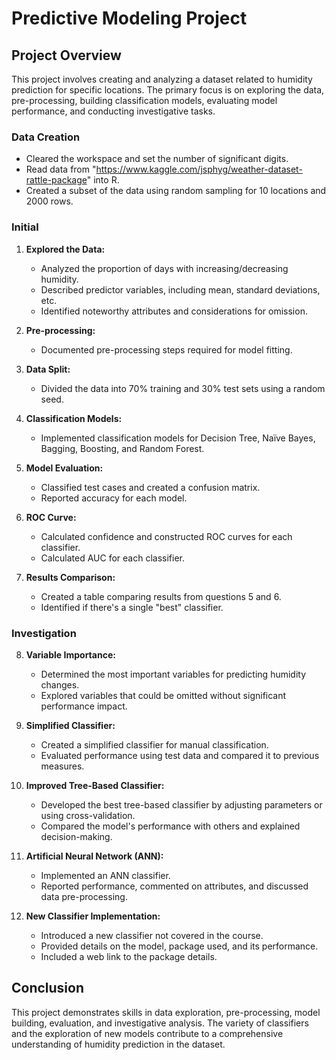 # Predictive Modeling Project

## Project Overview
This project involves creating and analyzing a dataset related to humidity prediction for specific locations. The primary focus is on exploring the data, pre-processing, building classification models, evaluating model performance, and conducting investigative tasks.

### Data Creation
- Cleared the workspace and set the number of significant digits.
- Read data from "https://www.kaggle.com/jsphyg/weather-dataset-rattle-package" into R.
- Created a subset of the data using random sampling for 10 locations and 2000 rows.

### Initial 
1. **Explored the Data:**
   - Analyzed the proportion of days with increasing/decreasing humidity.
   - Described predictor variables, including mean, standard deviations, etc.
   - Identified noteworthy attributes and considerations for omission.

2. **Pre-processing:**
   - Documented pre-processing steps required for model fitting.

3. **Data Split:**
   - Divided the data into 70% training and 30% test sets using a random seed.

4. **Classification Models:**
   - Implemented classification models for Decision Tree, Naïve Bayes, Bagging, Boosting, and Random Forest.

5. **Model Evaluation:**
   - Classified test cases and created a confusion matrix.
   - Reported accuracy for each model.

6. **ROC Curve:**
   - Calculated confidence and constructed ROC curves for each classifier.
   - Calculated AUC for each classifier.

7. **Results Comparison:**
   - Created a table comparing results from questions 5 and 6.
   - Identified if there's a single "best" classifier.

### Investigation
8. **Variable Importance:**
   - Determined the most important variables for predicting humidity changes.
   - Explored variables that could be omitted without significant performance impact.

9. **Simplified Classifier:**
   - Created a simplified classifier for manual classification.
   - Evaluated performance using test data and compared it to previous measures.

10. **Improved Tree-Based Classifier:**
    - Developed the best tree-based classifier by adjusting parameters or using cross-validation.
    - Compared the model's performance with others and explained decision-making.

11. **Artificial Neural Network (ANN):**
    - Implemented an ANN classifier.
    - Reported performance, commented on attributes, and discussed data pre-processing.

12. **New Classifier Implementation:**
    - Introduced a new classifier not covered in the course.
    - Provided details on the model, package used, and its performance.
    - Included a web link to the package details.

## Conclusion
This project demonstrates skills in data exploration, pre-processing, model building, evaluation, and investigative analysis. The variety of classifiers and the exploration of new models contribute to a comprehensive understanding of humidity prediction in the dataset.
